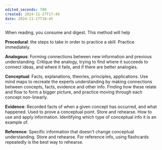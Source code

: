 ```yaml
---
edited_seconds: 700
created: 2024-11-27T17:49
date: 2024-11-27T18:45
---
```

When reading, you consume and digest. This method will help 

**Procedural**: the steps to take in order to practice a skill.
	Practice immediately.

**Analogous**: Forming connections between new information and previous understanding.
	Critique the analogy, trying to find where it succeeds to connect ideas, and where it fails, and if there are better analogies.

**Conceptual**: Facts, explanations, theories, principles, applications.
	Use mind maps to recreate the experts understanding by making connections between concepts, facts, evidence and other info. Finding how these relate and flow to form a bigger picture, and practice moving through each concept non-linearly.

**Evidence**: Recorded facts of when a given concept has occurred, and what happened. Used to prove a conceptual point.
	Store and rehearse. How to use and apply information. Identifying which type of conceptual info it is an example of.
	
**Reference**: Specific information that doesn't change conceptual understanding.
	Store and rehearse. For reference info, using flashcards repeatedly is the best way to rehearse.